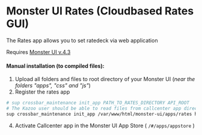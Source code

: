 # Monster UI Rates (Cloudbased Rates GUI)

The Rates app allows you to set ratedeck via web application

Requires [Monster UI v.4.3](https://github.com/2600hz/monster-ui)

#### Manual installation (to compiled files):
1. Upload all folders and files to root directory of your Monster UI (*near the folders "apps", "css" and "js"*)
2. Register the rates app
```bash
# sup crossbar_maintenance init_app PATH_TO_RATES_DIRECTORY API_ROOT
# The Kazoo user should be able to read files from callcenter app directory
sup crossbar_maintenance init_app /var/www/html/monster-ui/apps/rates https://site.com:8000/v2/
```
4. Activate Callcenter app in the Monster UI App Store ( `/#/apps/appstore` )
